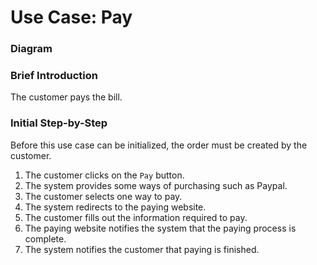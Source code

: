 # Use Case: Pay

### Diagram


### Brief Introduction
The customer pays the bill.


### Initial Step-by-Step  
Before this use case can be initialized, the order must be created by the customer.

1. The customer clicks on the `Pay` button.
2. The system provides some ways of purchasing such as Paypal.
3. The customer selects one way to pay.
4. The system redirects to the paying website.
5. The customer fills out the information required to pay.
6. The paying website notifies the system that the paying process is complete.
7. The system notifies the customer that paying is finished.
